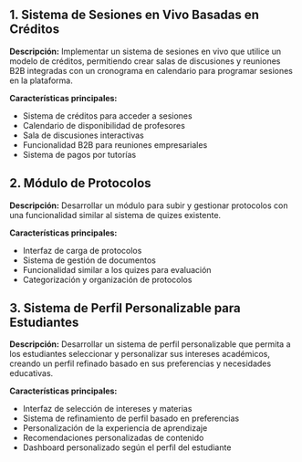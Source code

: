 ## 1. Sistema de Sesiones en Vivo Basadas en Créditos

**Descripción:** Implementar un sistema de sesiones en vivo que utilice un modelo de créditos, permitiendo crear salas de discusiones y reuniones B2B integradas con un cronograma en calendario para programar sesiones en la plataforma.

**Características principales:**
- Sistema de créditos para acceder a sesiones
- Calendario de disponibilidad de profesores
- Sala de discusiones interactivas
- Funcionalidad B2B para reuniones empresariales
- Sistema de pagos por tutorías

## 2. Módulo de Protocolos 

**Descripción:** Desarrollar un módulo para subir y gestionar protocolos con una funcionalidad similar al sistema de quizes existente.

**Características principales:**
- Interfaz de carga de protocolos
- Sistema de gestión de documentos
- Funcionalidad similar a los quizes para evaluación
- Categorización y organización de protocolos

## 3. Sistema de Perfil Personalizable para Estudiantes

**Descripción:** Desarrollar un sistema de perfil personalizable que permita a los estudiantes seleccionar y personalizar sus intereses académicos, creando un perfil refinado basado en sus preferencias y necesidades educativas.

**Características principales:**
- Interfaz de selección de intereses y materias
- Sistema de refinamiento de perfil basado en preferencias
- Personalización de la experiencia de aprendizaje
- Recomendaciones personalizadas de contenido
- Dashboard personalizado según el perfil del estudiante